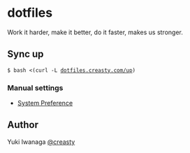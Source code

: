 dotfiles
========

Work it harder, make it better, do it faster, makes us stronger.


Sync up
-------

<pre><code>$ bash <(curl -L <a href="http://dotfiles.creasty.com/bootstrap">dotfiles.creasty.com/up</a>)</code></pre>

### Manual settings

- [System Preference](./docs/system_preference.md)


Author
------

Yuki Iwanaga [@creasty](https://github.com/creasty)
